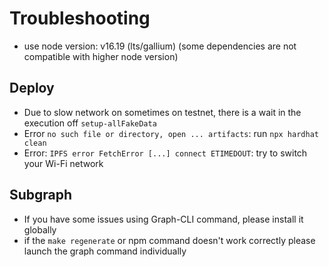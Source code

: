 # Troubleshooting

- use node version: v16.19 (lts/gallium) (some dependencies are not compatible with higher node version)

## Deploy

- Due to slow network on sometimes on testnet, there is a wait in the execution off `setup-allFakeData`
- Error `no such file or directory, open ... artifacts`: run `npx hardhat clean`
- Error: `IPFS error FetchError [...] connect ETIMEDOUT`: try to switch your Wi-Fi network

## Subgraph

- If you have some issues using Graph-CLI command, please install it globally
- if the `make regenerate` or npm command doesn't work correctly please launch the graph command individually
